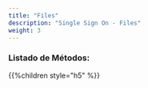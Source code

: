 ```yaml
---
title: "Files"
description: "Single Sign On - Files"
weight: 3
---
```


### Listado de Métodos:

{{%children style="h5" %}}
